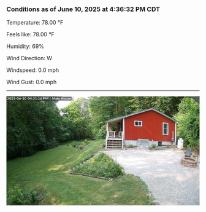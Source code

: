 ### Conditions as of June 10, 2025 at 4:36:32 PM CDT 

Temperature: 78.00 &deg;F

Feels like: 78.00 &deg;F

Humidity: 69%

Wind Direction: W

Windspeed: 0.0 mph

Wind Gust: 0.0 mph

---

<img src="./images/latest.jpeg"/>


